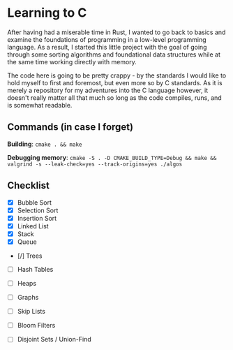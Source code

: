 # Learning to C

After having had a miserable time in Rust, I wanted to go back to basics and 
examine the foundations of programming in a low-level programming language. As 
a result, I started this little project with the goal of going through some 
sorting algorithms and foundational data structures while at the same time 
working directly with memory.

The code here is going to be pretty crappy - by the standards I would like to 
hold myself to first and foremost, but even more so by C standards. As it is 
merely a repository for my adventures into the C language however, it doesn't 
really matter all that much so long as the code compiles, runs, and is somewhat 
readable.

## Commands (in case I forget)
**Building**: `cmake . && make`

**Debugging memory**: `cmake -S . -D CMAKE_BUILD_TYPE=Debug && make && valgrind -s --leak-check=yes --track-origins=yes ./algos`

## Checklist
 - [x] Bubble Sort
 - [x] Selection Sort
 - [x] Insertion Sort
 - [x] Linked List
 - [x] Stack
 - [x] Queue
 - [/] Trees
 - [ ] Hash Tables
 - [ ] Heaps
 - [ ] Graphs
 - [ ] Skip Lists
 - [ ] Bloom Filters
 - [ ] Disjoint Sets / Union-Find

